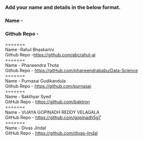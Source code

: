 ### Add your name and details in the below format.
### Name -
### Github Repo -
======= <br/>
Name -Rahul Bhaskarini <br/>
Github Repo -https://github.com/abcrahul-ai <br/>
======= <br/>
Name - Phaneendra Thota <br/>
Github Repo - https://gitHub.com/phaneendrababu/Data-Science<br/>
======= <br/>
Name - Purnasai Gudikandula <br/>
Github Repo - https://github.com/purnasai <br/>
=======<br/>
Name - Bakthyar Syed <br/>
GitHub Repo - https://github.com/baktron <br/>
=======<br/>
Name - VIJAYA GOPINADH REDDY VELAGALA <br/>
GitHub Repo - https://github.com/gopinadh5g7 <br/>
=======<br/>
Name - Divas Jindal <br/>
GitHub Repo - https://github.com/divas-jindal <br/>

